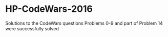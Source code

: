 # HP-CodeWars-2016
Solutions to the CodeWars questions
Problems 0-9 and part of Problem 14 were successfully solved

